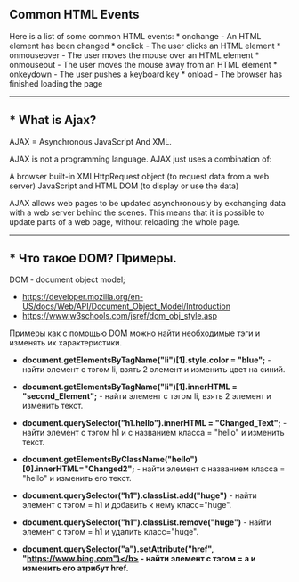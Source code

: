 
<h2>Common HTML Events</h2>
Here is a list of some common HTML events:
* onchange	- An HTML element has been changed 
* onclick -	The user clicks an HTML element 
* onmouseover -	The user moves the mouse over an HTML element
* onmouseout -	The user moves the mouse away from an HTML element
* onkeydown -	The user pushes a keyboard key
* onload -	The browser has finished loading the page

---
<h2>* What is Ajax?</h2>
AJAX = Asynchronous JavaScript And XML.

AJAX is not a programming language.
AJAX just uses a combination of:

A browser built-in XMLHttpRequest object (to request data from a web server)
JavaScript and HTML DOM (to display or use the data)

AJAX allows web pages to be updated asynchronously by exchanging data with a web server behind the scenes. This means that it is possible to update parts of a web page, without reloading the whole page.

---
<h2>* Что такое DOM? Примеры. </h2>
DOM - document object model; 

* https://developer.mozilla.org/en-US/docs/Web/API/Document_Object_Model/Introduction 
* https://www.w3schools.com/jsref/dom_obj_style.asp

Примеры как с помощью DOM можно найти необходимые тэги и изменять их характеристики.
<br>

* <b>document.getElementsByTagName("li")[1].style.color = "blue";</b> - найти элемент с тэгом li, взять 2 элемент и изменить цвет на синий.
* <b>document.getElementsByTagName("li")[1].innerHTML = "second_Element";</b> - найти элемент с тэгом li, взять 2 элемент и изменить текст.
* <b>document.querySelector("h1.hello").innerHTML = "Changed_Text";</b> - найти элемент с тэгом h1 и с названием класса = "hello" и изменить текст. 
* <b>document.getElementsByClassName("hello")[0].innerHTML="Changed2";</b> - найти элемент с названием класса = "hello" и изменить его текст. 

* <b>document.querySelector("h1").classList.add("huge")</b> - найти элемент с тэгом = h1 и добавить к нему класс="huge".
* <b>document.querySelector("h1").classList.remove("huge")</b> - найти элемент с тэгом = h1 и удалить класс="huge". 

* <b>document.querySelector("a").setAttribute("href", "https://www.bing.com")</b> - найти элемент с тэгом = a и изменить его атрибут href. 

